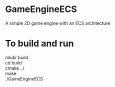 # GameEngineECS
A simple 2D game engine with an ECS architecture

# To build and run
mkdir build  
cd build  
cmake ../  
make  
./GameEngineECS
